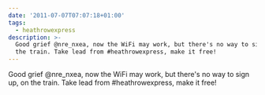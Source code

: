 ```yaml
---
date: '2011-07-07T07:07:18+01:00'
tags:
  - heathrowexpress
description: >-
  Good grief @nre_nxea, now the WiFi may work, but there's no way to sign up, on
  the train. Take lead from #heathrowexpress, make it free!
---
```

Good grief @nre_nxea, now the WiFi may work, but there's no way to sign up, on the train. Take lead from #heathrowexpress, make it free!
